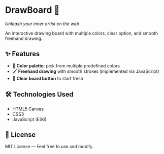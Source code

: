 # DrawBoard 🎨  
*Unleash your inner artist on the web*

An interactive drawing board with multiple colors, clear option, and smooth freehand drawing.

## ✨ Features
- 🎯 **Color palette**: pick from multiple predefined colors  
- 🖌️ **Freehand drawing** with smooth strokes (implemented via JavaScript)  
- 🧽 **Clear board button** to start fresh  

## 🛠️ Technologies Used
- HTML5 Canvas
- CSS3
- JavaScript (ES6)

## 📜 License
MIT License — Feel free to use and modify.
